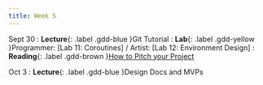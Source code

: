 ```yaml
---
title: Week 5
---
```


Sept 30
: **Lecture**{: .label .gdd-blue }Git Tutorial
: **Lab**{: .label .gdd-yellow }Programmer: [Lab 11: Coroutines] / Artist: [Lab 12: Environment Design]
: **Reading**{: .label .gdd-brown }[How to Pitch your Project]

Oct 3
: **Lecture**{: .label .gdd-blue }Design Docs and MVPs

<!-- [Git Tutorial]: https://docs.google.com/presentation/d/10j-3J4_rWsc6feD7vqNfUD5vQeYF-oKD7IegN-5dGig/edit?usp=sharing
[Design Docs and MVPs]: https://docs.google.com/presentation/d/1ZqDiZswkFjNPO9zoeMYq1SGzN1B8LadEfuBYOcZTOmk/edit?usp=sharing -->

[Lab 11]: ./../pages/labs/lab11/lab11
[Lab 12]: ./../pages/labs/lab12/lab12

[How to Pitch your Project]: https://www.gamedeveloper.com/business/how-to-pitch-your-project-to-publishers 


